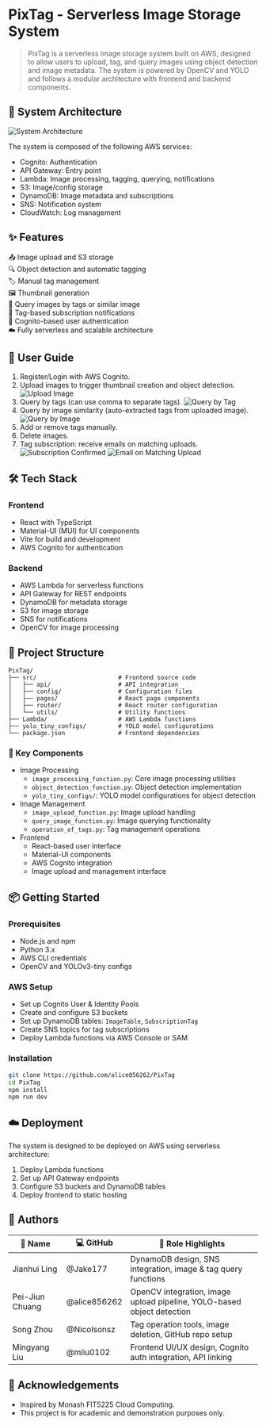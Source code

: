 # PixTag - Serverless Image Storage System

> PixTag is a serverless image storage system built on AWS, designed to allow users to upload, tag, and query images using object detection and image metadata. The system is powered by OpenCV and YOLO and follows a modular architecture with frontend and backend components.

## 🚀 System Architecture
![System Architecture](src/assets/system_architecture.png)

The system is composed of the following AWS services:
- Cognito: Authentication  
- API Gateway: Entry point  
- Lambda: Image processing, tagging, querying, notifications  
- S3: Image/config storage  
- DynamoDB: Image metadata and subscriptions  
- SNS: Notification system  
- CloudWatch: Log management

## ✨ Features
📤 Image upload and S3 storage  
🔍 Object detection and automatic tagging  
🏷️ Manual tag management  
🖼️ Thumbnail generation  
🔎 Query images by tags or similar image  
🔔 Tag-based subscription notifications  
🔐 Cognito-based user authentication  
☁️ Fully serverless and scalable architecture  

## 🎯 User Guide
1. Register/Login with AWS Cognito.
2. Upload images to trigger thumbnail creation and object detection.
![Upload Image](src/assets/upload_image.png)
3. Query by tags (can use comma to separate tags).
![Query by Tag](src/assets/query_by_tag.png)
4. Query by image similarity (auto-extracted tags from uploaded image).
![Query by Image](src/assets/query_by_image.png)
5. Add or remove tags manually.
6. Delete images.
7. Tag subscription: receive emails on matching uploads.
![Subscription Confirmed](src/assets/subscription_confirmed.png)
![Email on Matching Upload](src/assets/email_on_matching_upload.png)

## 🛠️ Tech Stack
### Frontend
- React with TypeScript
- Material-UI (MUI) for UI components
- Vite for build and development
- AWS Cognito for authentication

### Backend
- AWS Lambda for serverless functions
- API Gateway for REST endpoints
- DynamoDB for metadata storage
- S3 for image storage
- SNS for notifications
- OpenCV for image processing

## 📁 Project Structure
```
PixTag/
├── src/                       # Frontend source code
│   ├── api/                   # API integration
│   ├── config/                # Configuration files
│   ├── pages/                 # React page components
│   ├── router/                # React router configuration
│   └── utils/                 # Utility functions
├── Lambda/                    # AWS Lambda functions
├── yolo_tiny_configs/         # YOLO model configurations
└── package.json               # Frontend dependencies
```

### 🔑 Key Components
- Image Processing
    - `image_processing_function.py`: Core image processing utilities
    - `object_detection_function.py`: Object detection implementation
    - `yolo_tiny_configs/`: YOLO model configurations for object detection
- Image Management
    - `image_upload_function.py`: Image upload handling
    - `query_image_function.py`: Image querying functionality
    - `operation_of_tags.py`: Tag management operations
- Frontend
    - React-based user interface
    - Material-UI components
    - AWS Cognito integration
    - Image upload and management interface

## 📦 Getting Started
### Prerequisites
- Node.js and npm  
- Python 3.x  
- AWS CLI credentials  
- OpenCV and YOLOv3-tiny configs

### AWS Setup
- Set up Cognito User & Identity Pools  
- Create and configure S3 buckets  
- Set up DynamoDB tables: `ImageTable`, `SubscriptionTag`  
- Create SNS topics for tag subscriptions  
- Deploy Lambda functions via AWS Console or SAM

### Installation
```bash
git clone https://github.com/alice856262/PixTag
cd PixTag
npm install
npm run dev
```

## ☁️ Deployment
The system is designed to be deployed on AWS using serverless architecture:
1. Deploy Lambda functions
2. Set up API Gateway endpoints
3. Configure S3 buckets and DynamoDB tables
4. Deploy frontend to static hosting

## 👥 Authors
| 👤 Name           | 💻 GitHub  | 🧩 Role Highlights                                                        |
|------------------|-----------------|--------------------------------------------------------------------------|
| Jianhui Ling     | @Jake177        | DynamoDB design, SNS integration, image & tag query functions            |
| Pei-Jiun Chuang  | @alice856262    | OpenCV integration, image upload pipeline, YOLO-based object detection   |
| Song Zhou        | @Nicolsonsz     | Tag operation tools, image deletion, GitHub repo setup                   |
| Mingyang Liu     | @mliu0102       | Frontend UI/UX design, Cognito auth integration, API linking             |

## 🎉 Acknowledgements
- Inspired by Monash FIT5225 Cloud Computing.
- This project is for academic and demonstration purposes only.